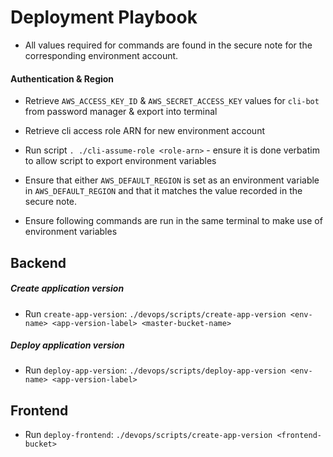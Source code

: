 # Deployment Playbook

- All values required for commands are found in the secure note for the corresponding environment account.

#### Authentication & Region

- Retrieve `AWS_ACCESS_KEY_ID` & `AWS_SECRET_ACCESS_KEY` values for `cli-bot` from password manager & export into terminal

- Retrieve cli access role ARN for new environment account

- Run script `. ./cli-assume-role <role-arn>` - ensure it is done verbatim to allow script to export environment variables

- Ensure that either `AWS_DEFAULT_REGION` is set as an environment variable in `AWS_DEFAULT_REGION` and that it matches the value recorded in the secure note.

- Ensure following commands are run in the same terminal to make use of environment variables

## Backend

##### Create application version

- Run `create-app-version`: `./devops/scripts/create-app-version <env-name> <app-version-label> <master-bucket-name>`

##### Deploy application version

- Run `deploy-app-version`: `./devops/scripts/deploy-app-version <env-name> <app-version-label>`

## Frontend

- Run `deploy-frontend`: `./devops/scripts/create-app-version <frontend-bucket>`
